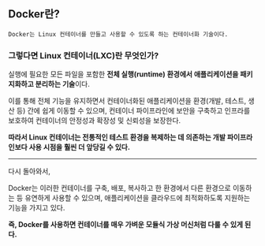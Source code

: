 ## Docker란?

```
Docker는 Linux 컨테이너를 만들고 사용할 수 있도록 하는 컨테이너화 기술이다.
```

### 그렇다면 Linux 컨테이너(LXC)란 무엇인가?
실행에 필요한 모든 파일을 포함한 **전체 실행(runtime) 환경에서 애플리케이션을 패키지화하고 분리하는 기술**이다.

이를 통해 전체 기능을 유지하면서 컨테이너화된 애플리케이션을 환경(개발, 테스트, 생산 등) 간에 쉽게 이동할 수 있으며, 컨테이너 파이프라인에 보안을 구축하고 인프라를 보호하여 컨테이너의 안정성과 확장성 및 신뢰성을 보장한다.

**따라서 Linux 컨테이너는 전통적인 테스트 환경을 복제하는 데 의존하는 개발 파이프라인보다 사용 시점을 훨씬 더 앞당길 수 있다.**

---
다시 돌아와서,

Docker는 이러한 컨테이너를 구축, 배포, 복사하고 한 환경에서 다른 환경으로 이동하는 등 유연하게 사용할 수 있으며, 애플리케이션을 클라우드에 최적화하도록 지원하는 기능을 가지고 있다.

**즉, Docker를 사용하면 컨테이너를 매우 가벼운 모듈식 가상 머신처럼 다룰 수 있게 된다.**